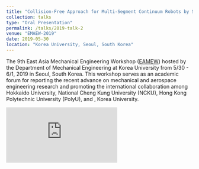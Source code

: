 ```yaml
---
title: "Collision-Free Approach for Multi-Segment Continuum Robots by Self-Motion Control in SE(2)"
collection: talks
type: "Oral Presentation"
permalink: /talks/2019-talk-2
venue: "EMAEW-2019"
date: 2019-05-30
location: "Korea University, Seoul, South Korea"
---
```


The 9th East Asia Mechanical Engineering Workshop ([EAMEW](https://sites.google.com/view/emae-2019/home)) hosted by the Department of Mechanical Engineering at Korea University from 5/30 - 6/1, 2019 in Seoul, South Korea. This workshop serves as an academic forum for reporting the recent advance on mechanical and aerospace engineering research and promoting the international collaboration among Hokkaido University, National Cheng Kung University (NCKU), Hong Kong Polytechnic University (PolyU), and , Korea University.



<embed src="https://samlaipolyu.github.io/files/PolyU_ME_LAI_Jiewen_Abstract for EMAE-2019.pdf" type="application/pdf" />
